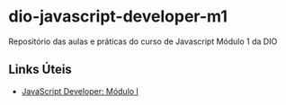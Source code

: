 # dio-javascript-developer-m1
Repositório das aulas e práticas do curso de Javascript Módulo 1 da DIO

## Links Úteis
- [JavaScript Developer: Módulo I](https://github.com/digitalinnovationone/javascript-developer-m1)
